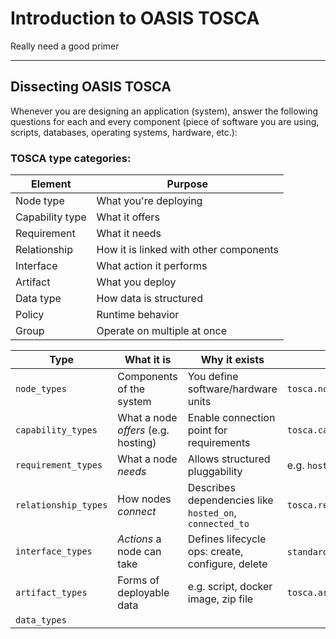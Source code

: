 # Introduction to OASIS TOSCA
Really need a good primer
***
## Dissecting OASIS TOSCA 
Whenever you are designing an application (system), answer the following questions for each and every component (piece of software you are using, scripts, databases, operating systems, hardware, etc.):
### TOSCA type categories:
| **Element** | **Purpose** |
| ----------- | ----------- |
| Node type | What you're deploying |
| Capability type | What it offers |
| Requirement | What it needs |
| Relationship | How it is linked with other components |
| Interface | What action it performs |
| Artifact | What you deploy |
| Data type | How data is structured |
| Policy | Runtime behavior |
| Group | Operate on multiple at once |

| **Type** | **What it is** | **Why it exists** | **Example** | **Section** |
| -------- | -------------- | ----------------- | ----------- | ----------- |
| `node_types` | Components of the system | You define software/hardware units | `tosca.nodes.WebServer` | 3.7 |
| `capability_types` | What a node _offers_ (e.g. hosting) | Enable connection point for requirements | `tosca.capabilities.Compute` | 3.8 |
| `requirement_types` | What a node _needs_ | Allows structured pluggability | e.g. `host` | 3.9 |
| `relationship_types` | How nodes _connect_ | Describes dependencies like `hosted_on`, `connected_to` | `tosca.relationships.HostedOn` | 3.10 |
| `interface_types` | _Actions_ a node can take | Defines lifecycle ops: create, configure, delete | `standard` interface | 3.11 |
| `artifact_types` | Forms of deployable data | e.g. script, docker image, zip file | `tosca.artifacts.File` | 3.12 |
| `data_types` | 
